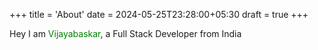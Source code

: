 +++
title = 'About'
date = 2024-05-25T23:28:00+05:30
draft = true
+++

Hey I am <span style="color: green;">Vijayabaskar</span>, 
a Full Stack Developer from India
